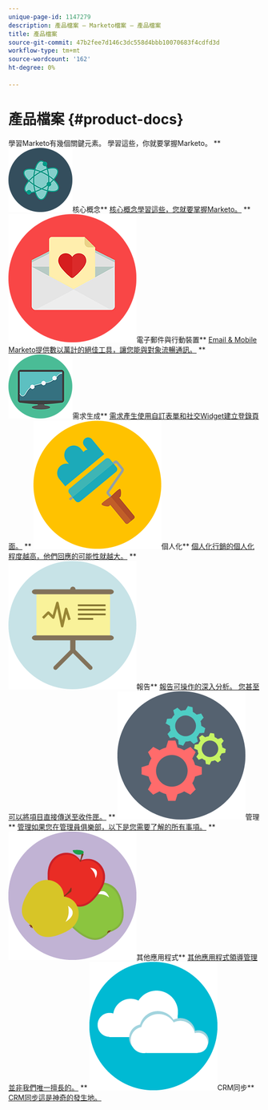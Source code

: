 ```yaml
---
unique-page-id: 1147279
description: 產品檔案 — Marketo檔案 — 產品檔案
title: 產品檔案
source-git-commit: 47b2fee7d146c3dc558d4bbb10070683f4cdfd3d
workflow-type: tm+mt
source-wordcount: '162'
ht-degree: 0%

---
```



# 產品檔案 {#product-docs}

學習Marketo有幾個關鍵元素。 學習這些，你就要掌握Marketo。
** ![核心概念](assets/education-science-12.png)核心概念** [核心概念學習這些，您就要掌握Marketo。](product-docs/core-marketo-concepts.md)     ** ![電子郵件與行動](assets/valentine-day-10.png)電子郵件與行動裝置** [Email &amp; Mobile Marketo提供數以萬計的絕佳工具，讓您能與對象流暢通訊。](https://docs.marketo.com/pages/viewpage.action?pageId=557076)     ** ![需求生成](assets/seo-04.png)需求生成** [需求產生使用自訂表單和社交Widget建立登錄頁面。](product-docs/demand-generation.md)     ** ![個人化](assets/graphic-design-tools-19.png)個人化** [個人化行銷的個人化程度越高，他們回應的可能性就越大。](product-docs/personalization.md)     ** ![報表](assets/office-21.png)報告** [報告可操作的深入分析。 您甚至可以將項目直接傳送至收件匣。](product-docs/reporting.md)     ** ![管理](assets/technology-08.png)管理** [管理如果您在管理員俱樂部，以下是您需要了解的所有事項。](https://docs.marketo.com/display/DOCS/Administration)     ** ![其他應用程式](assets/food-10.png)其他應用程式** [其他應用程式領導管理並非我們唯一擅長的。](product-docs/additional-apps.md)     ** ![CRM同步](assets/seo-33.png)CRM同步** [CRM同步這是神奇的發生地。](product-docs/crm-sync.md)